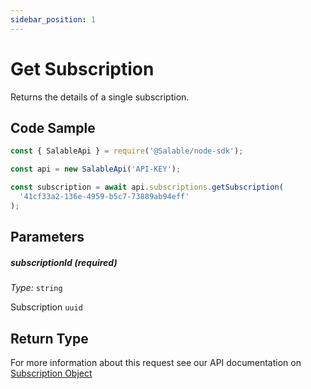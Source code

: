 ```yaml
---
sidebar_position: 1
---
```


# Get Subscription

Returns the details of a single subscription.

## Code Sample

```typescript
const { SalableApi } = require('@Salable/node-sdk');

const api = new SalableApi('API-KEY');

const subscription = await api.subscriptions.getSubscription(
  '41cf33a2-136e-4959-b5c7-73889ab94eff'
);
```

## Parameters

##### subscriptionId (_required_)

_Type:_ `string`

Subscription `uuid`

## Return Type

For more information about this request see our API documentation on [Subscription Object](https://docs.salable.app/api#tag/Subscriptions/operation/getSubscriptionByUuid)
